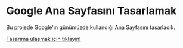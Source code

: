 # Google Ana Sayfasını Tasarlamak

Bu projede Google'ın günümüzde kullandığı Ana Sayfasını tasarladık.

[Tasarıma ulaşmak için tıklayın!](https://ugursabirer.github.io/google-clone/)